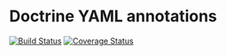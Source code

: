 # Doctrine YAML annotations
[![Build Status](https://travis-ci.org/fmasa/doctrine-yaml-annotations.svg?branch=master)](https://travis-ci.org/fmasa/doctrine-yaml-annotations)
[![Coverage Status](https://coveralls.io/repos/github/fmasa/doctrine-yaml-annotations/badge.svg?branch=master)](https://coveralls.io/github/fmasa/doctrine-yaml-annotations?branch=master)
